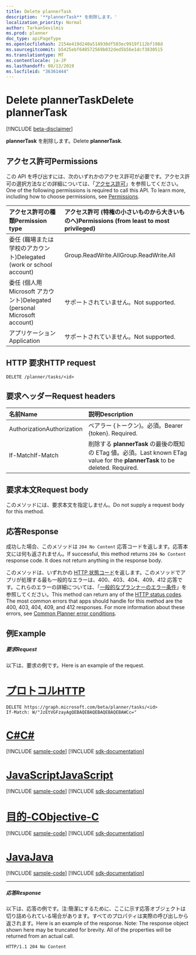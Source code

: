 ```yaml
---
title: Delete plannerTask
description: '**plannerTask** を削除します。'
localization_priority: Normal
author: TarkanSevilmis
ms.prod: planner
doc_type: apiPageType
ms.openlocfilehash: 2154e419d240a514930df503ec9919f112bf198d
ms.sourcegitcommit: b5425ebf648572569b032ded5b56e1dcf3830515
ms.translationtype: MT
ms.contentlocale: ja-JP
ms.lasthandoff: 08/13/2019
ms.locfileid: "36361444"
---
```

# <a name="delete-plannertask"></a><span data-ttu-id="76963-103">Delete plannerTask</span><span class="sxs-lookup"><span data-stu-id="76963-103">Delete plannerTask</span></span>

[!INCLUDE [beta-disclaimer](../../includes/beta-disclaimer.md)]

<span data-ttu-id="76963-104">**plannerTask** を削除します。</span><span class="sxs-lookup"><span data-stu-id="76963-104">Delete **plannerTask**.</span></span>
## <a name="permissions"></a><span data-ttu-id="76963-105">アクセス許可</span><span class="sxs-lookup"><span data-stu-id="76963-105">Permissions</span></span>
<span data-ttu-id="76963-p101">この API を呼び出すには、次のいずれかのアクセス許可が必要です。アクセス許可の選択方法などの詳細については、「[アクセス許可](/graph/permissions-reference)」を参照してください。</span><span class="sxs-lookup"><span data-stu-id="76963-p101">One of the following permissions is required to call this API. To learn more, including how to choose permissions, see [Permissions](/graph/permissions-reference).</span></span>

|<span data-ttu-id="76963-108">アクセス許可の種類</span><span class="sxs-lookup"><span data-stu-id="76963-108">Permission type</span></span>      | <span data-ttu-id="76963-109">アクセス許可 (特権の小さいものから大きいものへ)</span><span class="sxs-lookup"><span data-stu-id="76963-109">Permissions (from least to most privileged)</span></span>              |
|:--------------------|:---------------------------------------------------------|
|<span data-ttu-id="76963-110">委任 (職場または学校のアカウント)</span><span class="sxs-lookup"><span data-stu-id="76963-110">Delegated (work or school account)</span></span> | <span data-ttu-id="76963-111">Group.ReadWrite.All</span><span class="sxs-lookup"><span data-stu-id="76963-111">Group.ReadWrite.All</span></span>    |
|<span data-ttu-id="76963-112">委任 (個人用 Microsoft アカウント)</span><span class="sxs-lookup"><span data-stu-id="76963-112">Delegated (personal Microsoft account)</span></span> | <span data-ttu-id="76963-113">サポートされていません。</span><span class="sxs-lookup"><span data-stu-id="76963-113">Not supported.</span></span>    |
|<span data-ttu-id="76963-114">アプリケーション</span><span class="sxs-lookup"><span data-stu-id="76963-114">Application</span></span> | <span data-ttu-id="76963-115">サポートされていません。</span><span class="sxs-lookup"><span data-stu-id="76963-115">Not supported.</span></span> |

## <a name="http-request"></a><span data-ttu-id="76963-116">HTTP 要求</span><span class="sxs-lookup"><span data-stu-id="76963-116">HTTP request</span></span>
<!-- { "blockType": "ignored" } -->
```http
DELETE /planner/tasks/<id>
```
## <a name="request-headers"></a><span data-ttu-id="76963-117">要求ヘッダー</span><span class="sxs-lookup"><span data-stu-id="76963-117">Request headers</span></span>
| <span data-ttu-id="76963-118">名前</span><span class="sxs-lookup"><span data-stu-id="76963-118">Name</span></span>       | <span data-ttu-id="76963-119">説明</span><span class="sxs-lookup"><span data-stu-id="76963-119">Description</span></span>|
|:---------------|:----------|
| <span data-ttu-id="76963-120">Authorization</span><span class="sxs-lookup"><span data-stu-id="76963-120">Authorization</span></span>  | <span data-ttu-id="76963-p102">ベアラー {トークン}。必須。</span><span class="sxs-lookup"><span data-stu-id="76963-p102">Bearer {token}. Required.</span></span> |
| <span data-ttu-id="76963-123">If-Match</span><span class="sxs-lookup"><span data-stu-id="76963-123">If-Match</span></span>  | <span data-ttu-id="76963-p103">削除する **plannerTask** の最後の既知の ETag 値。必須。</span><span class="sxs-lookup"><span data-stu-id="76963-p103">Last known ETag value for the **plannerTask** to be deleted. Required.</span></span>|

## <a name="request-body"></a><span data-ttu-id="76963-126">要求本文</span><span class="sxs-lookup"><span data-stu-id="76963-126">Request body</span></span>
<span data-ttu-id="76963-127">このメソッドには、要求本文を指定しません。</span><span class="sxs-lookup"><span data-stu-id="76963-127">Do not supply a request body for this method.</span></span>

## <a name="response"></a><span data-ttu-id="76963-128">応答</span><span class="sxs-lookup"><span data-stu-id="76963-128">Response</span></span>

<span data-ttu-id="76963-p104">成功した場合、このメソッドは `204 No Content` 応答コードを返します。応答本文には何も返されません。</span><span class="sxs-lookup"><span data-stu-id="76963-p104">If successful, this method returns `204 No Content` response code. It does not return anything in the response body.</span></span>

<span data-ttu-id="76963-p105">このメソッドは、いずれかの [HTTP 状態コード](/graph/errors)を返します。このメソッドでアプリが処理する最も一般的なエラーは、400、403、404、409、412 応答です。これらのエラーの詳細については、「[一般的なプランナーのエラー条件](../resources/planner-overview.md#common-planner-error-conditions)」を参照してください。</span><span class="sxs-lookup"><span data-stu-id="76963-p105">This method can return any of the [HTTP status codes](/graph/errors). The most common errors that apps should handle for this method are the 400, 403, 404, 409, and 412 responses. For more information about these errors, see [Common Planner error conditions](../resources/planner-overview.md#common-planner-error-conditions).</span></span>

## <a name="example"></a><span data-ttu-id="76963-134">例</span><span class="sxs-lookup"><span data-stu-id="76963-134">Example</span></span>
##### <a name="request"></a><span data-ttu-id="76963-135">要求</span><span class="sxs-lookup"><span data-stu-id="76963-135">Request</span></span>
<span data-ttu-id="76963-136">以下は、要求の例です。</span><span class="sxs-lookup"><span data-stu-id="76963-136">Here is an example of the request.</span></span>

# <a name="httptabhttp"></a>[<span data-ttu-id="76963-137">プロトコル</span><span class="sxs-lookup"><span data-stu-id="76963-137">HTTP</span></span>](#tab/http)
<!-- {
  "blockType": "request",
  "name": "delete_plannertask"
}-->
```http
DELETE https://graph.microsoft.com/beta/planner/tasks/<id>
If-Match: W/"JzEtVGFzayAgQEBAQEBAQEBAQEBAQEBAWCc="
```
# <a name="ctabcsharp"></a>[<span data-ttu-id="76963-138">C#</span><span class="sxs-lookup"><span data-stu-id="76963-138">C#</span></span>](#tab/csharp)
[!INCLUDE [sample-code](../includes/snippets/csharp/delete-plannertask-csharp-snippets.md)]
[!INCLUDE [sdk-documentation](../includes/snippets/snippets-sdk-documentation-link.md)]

# <a name="javascripttabjavascript"></a>[<span data-ttu-id="76963-139">JavaScript</span><span class="sxs-lookup"><span data-stu-id="76963-139">JavaScript</span></span>](#tab/javascript)
[!INCLUDE [sample-code](../includes/snippets/javascript/delete-plannertask-javascript-snippets.md)]
[!INCLUDE [sdk-documentation](../includes/snippets/snippets-sdk-documentation-link.md)]

# <a name="objective-ctabobjc"></a>[<span data-ttu-id="76963-140">目的-C</span><span class="sxs-lookup"><span data-stu-id="76963-140">Objective-C</span></span>](#tab/objc)
[!INCLUDE [sample-code](../includes/snippets/objc/delete-plannertask-objc-snippets.md)]
[!INCLUDE [sdk-documentation](../includes/snippets/snippets-sdk-documentation-link.md)]

# <a name="javatabjava"></a>[<span data-ttu-id="76963-141">Java</span><span class="sxs-lookup"><span data-stu-id="76963-141">Java</span></span>](#tab/java)
[!INCLUDE [sample-code](../includes/snippets/java/delete-plannertask-java-snippets.md)]
[!INCLUDE [sdk-documentation](../includes/snippets/snippets-sdk-documentation-link.md)]

---

##### <a name="response"></a><span data-ttu-id="76963-142">応答</span><span class="sxs-lookup"><span data-stu-id="76963-142">Response</span></span>
<span data-ttu-id="76963-p106">以下は、応答の例です。注:簡潔にするために、ここに示す応答オブジェクトは切り詰められている場合があります。すべてのプロパティは実際の呼び出しから返されます。</span><span class="sxs-lookup"><span data-stu-id="76963-p106">Here is an example of the response. Note: The response object shown here may be truncated for brevity. All of the properties will be returned from an actual call.</span></span>
<!-- {
  "blockType": "response",
  "truncated": true
} -->
```http
HTTP/1.1 204 No Content
```

<!-- uuid: 8fcb5dbc-d5aa-4681-8e31-b001d5168d79
2015-10-25 14:57:30 UTC -->
<!--
{
  "type": "#page.annotation",
  "description": "Delete plannerTask",
  "keywords": "",
  "section": "documentation",
  "tocPath": "",
  "suppressions": [
  ]
}
-->
